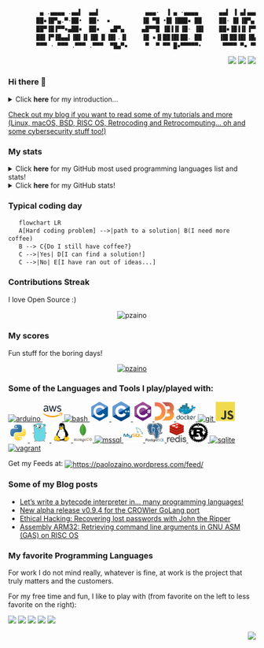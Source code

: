 
```bash
         ▄ .▄▄▄▄ .▄▄▌  ▄▄▌             ▄▄▄·  ▐ ▄ ·▄▄▄▄      ▄▄▌ ▐ ▄▌▄▄▄ .▄▄▌   ▄▄·       • ▌ ▄ ·. ▄▄▄ .▄▄ 
        ██▪▐█▀▄.▀·██•  ██•  ▪         ▐█ ▀█ •█▌▐███▪ ██     ██· █▌▐█▀▄.▀·██•  ▐█ ▌▪▪     ·██ ▐███▪▀▄.▀·██▌
        ██▀▐█▐▀▀▪▄██▪  ██▪   ▄█▀▄     ▄█▀▀█ ▐█▐▐▌▐█· ▐█▌    ██▪▐█▐▐▌▐▀▀▪▄██▪  ██ ▄▄ ▄█▀▄ ▐█ ▌▐▌▐█·▐▀▀▪▄▐█·
        ██▌▐▀▐█▄▄▌▐█▌▐▌▐█▌▐▌▐█▌.▐▌    ▐█ ▪▐▌██▐█▌██. ██     ▐█▌██▐█▌▐█▄▄▌▐█▌▐▌▐███▌▐█▌.▐▌██ ██▌▐█▌▐█▄▄▌.▀ 
        ▀▀▀ · ▀▀▀ .▀▀▀ .▀▀▀  ▀█▄▀▪     ▀  ▀ ▀▀ █▪▀▀▀▀▀•      ▀▀▀▀ ▀▪ ▀▀▀ .▀▀▀ ·▀▀▀  ▀█▄▀▪▀▀  █▪▀▀▀ ▀▀▀  ▀ 
```

<p align="right">
    <a href="https://www.linkedin.com/in/paolofabiozaino/"><img src="https://img.shields.io/badge/LinkedIn-0077B5?style=for-the-badge&logo=linkedin&logoColor=white" /></a>
    <a href="https://twitter.com/PaoloFabioZaino"><img src="https://img.shields.io/badge/Twitter-1DA1F2?style=for-the-badge&logo=twitter&logoColor=white" /></a>
    <a href="https://www.instagram.com/paolofabiozaino/"><img src="https://img.shields.io/badge/Instagram-E4405F?style=for-the-badge&logo=instagram&logoColor=white" /></a>
<!--
[![FaceBook Badge](https://img.shields.io/badge/Facebook-1877F2?style=for-the-badge&logo=facebook&logoColor=white)](https://www.facebook.com/Paolo-Fabio-Zaino-104703188259807)
-->
<!--
[![YouTube Channel Views](https://img.shields.io/youtube/channel/views/UCOaGksYHwlmVPKghnWN-duw?style=social)](https://youtube.com/channel/UCOaGksYHwlmVPKghnWN-duw)
-->
</p>

### Hi there 👋

<details>
    <summary>Click <b>here</b> for my introduction...</summary>
    <p>&nbsp;</p>
    <p>
         &nbsp;&nbsp;- 📜 If you want to know who am I and what I do, check <a href="https://paolozaino.wordpress.com/about/">here</a>.<br />
         &nbsp;&nbsp;- 🔭 I’m currently working on a lot of stuff! From Kernel development on Linux and on different Architectures, to write tech blogs, to enjoy coding random stuff, improve my personal automation and more.<br />
         &nbsp;&nbsp;- 🌱 I’m currently learning Machine Learning (yup funny choice of words, I know!) to apply it to Cyber Security and a bunch of other stuff<br />
         &nbsp;&nbsp;- 👯 I’m looking to collaborate on whatever, as long as it has a "C" involved (C, C++, C#), maybe an "A" (ASM) or an "R" (Rust). You'll find me mostly on the <a href="https://github.com/RISC-OS-Community"><b>RISC OS Community</b></a> or on my <a href="https://github.com/ZFPSystems"><b>ZFP Systems</b></a> organizations.<br />
         &nbsp;&nbsp;- 🤔 I’m looking for help with finishing my many many projects!<br />
         &nbsp;&nbsp;- 💬 Ask me about Assembly, c'mon I know you want to know more about it!<br />
         &nbsp;&nbsp;- 📫 How to reach me: <a href="https://paolozaino.wordpress.com/contact/"><b>Contact Me</b></a>.<br />
         &nbsp;&nbsp;- 😄 Pronouns: he/him<br />
         &nbsp;&nbsp;- ⚡ Fun fact: Apparently, the first computer virus was created in 1986, the same year I started coding. Now, before you jump to conclusions, I wasn't involved at all, I swear! 😄<br />
  </p>
</details>

[Check out my blog if you want to read some of my tutorials and more (Linux, macOS, BSD, RISC OS, Retrocoding and Retrocomputing... oh and some cybersecurity stuff too!)](https://paolozaino.wordpress.com/)

### My stats

<details>
    <summary>Click <b>here</b> for my GitHub most used programming languages list and stats!</summary>
    <p align="center">
        <img align="center" src="https://github-readme-stats.vercel.app/api/top-langs/?username=pzaino&layout=compact" />
        <br>
    </p>
</details>

<details>
    <summary>Click <b>here</b> for my GitHub stats!</summary>
    <p align="center">
         <img align="center" src="https://github-readme-stats.vercel.app/api?username=pzaino&bg_color=071A2C&icon_color=4194FD&show_icons=true&count_private=true&theme=tokyonight&line_height=27&text_color=FFFFFF&PAT_1" alt="PZaino's github stats"/>
        <br>
    </p>
</details>

### Typical coding day

```mermaid
   flowchart LR
   A[Hard coding problem] -->|path to a solution| B(I need more coffee)
   B --> C{Do I still have coffee?}
   C -->|Yes| D[I can find a solution!]
   C -->|No| E[I have ran out of ideas...]
```

### Contributions Streak

I love Open Source :)

<p align="center"><img align="center" src="https://github-readme-streak-stats.herokuapp.com/?user=pzaino&" alt="pzaino" /></p>

### My scores

Fun stuff for the boring days!

<p align="center"> <a href="https://github.com/ryo-ma/github-profile-trophy"><img src="https://github-profile-trophy.vercel.app/?username=pzaino" alt="pzaino" /></a></p>

<h3 align="left">Some of the Languages and Tools I play/played with:</h3>
<p align="left">
         <a href="https://www.arduino.cc/" target="_blank" rel="noreferrer"> <img src="https://cdn.worldvectorlogo.com/logos/arduino-1.svg" alt="arduino" width="40" height="40"/> </a> 
         <a href="https://aws.amazon.com" target="_blank" rel="noreferrer"> <img src="https://raw.githubusercontent.com/devicons/devicon/master/icons/amazonwebservices/amazonwebservices-original-wordmark.svg" alt="aws" width="40" height="40"/> </a>
         <a href="https://www.gnu.org/software/bash/" target="_blank" rel="noreferrer"> <img src="https://www.vectorlogo.zone/logos/gnu_bash/gnu_bash-icon.svg" alt="bash" width="40" height="40"/> </a>
         <a href="https://www.cprogramming.com/" target="_blank" rel="noreferrer"> <img src="https://raw.githubusercontent.com/devicons/devicon/master/icons/c/c-original.svg" alt="c" width="40" height="40"/> </a> 
         <a href="https://www.w3schools.com/cpp/" target="_blank" rel="noreferrer"> <img src="https://raw.githubusercontent.com/devicons/devicon/master/icons/cplusplus/cplusplus-original.svg" alt="cplusplus" width="40" height="40"/> </a> 
         <a href="https://www.w3schools.com/cs/" target="_blank" rel="noreferrer"> <img src="https://raw.githubusercontent.com/devicons/devicon/master/icons/csharp/csharp-original.svg" alt="csharp" width="40" height="40"/> </a> 
         <a href="https://d3js.org/" target="_blank" rel="noreferrer"> <img src="https://raw.githubusercontent.com/devicons/devicon/master/icons/d3js/d3js-original.svg" alt="d3js" width="40" height="40"/> </a>
         <a href="https://www.docker.com/" target="_blank" rel="noreferrer"> <img src="https://raw.githubusercontent.com/devicons/devicon/master/icons/docker/docker-original-wordmark.svg" alt="docker" width="40" height="40"/> </a> 
         <a href="https://git-scm.com/" target="_blank" rel="noreferrer"> <img src="https://www.vectorlogo.zone/logos/git-scm/git-scm-icon.svg" alt="git" width="40" height="40"/> </a>
         <a href="https://developer.mozilla.org/en-US/docs/Web/JavaScript" target="_blank" rel="noreferrer"> <img src="https://raw.githubusercontent.com/devicons/devicon/master/icons/javascript/javascript-original.svg" alt="javascript" width="40" height="40"/> </a>
         <a href="https://www.python.org" target="_blank" rel="noreferrer"> <img src="https://raw.githubusercontent.com/devicons/devicon/master/icons/python/python-original.svg" alt="python" width="40" height="40"/> </a>
         <a href="https://golang.org" target="_blank" rel="noreferrer"> <img src="https://raw.githubusercontent.com/devicons/devicon/master/icons/go/go-original.svg" alt="go" width="40" height="40"/> </a> 
         <a href="https://www.linux.org/" target="_blank" rel="noreferrer"> <img src="https://raw.githubusercontent.com/devicons/devicon/master/icons/linux/linux-original.svg" alt="linux" width="40" height="40"/> </a> 
         <a href="https://www.mongodb.com/" target="_blank" rel="noreferrer"> <img src="https://raw.githubusercontent.com/devicons/devicon/master/icons/mongodb/mongodb-original-wordmark.svg" alt="mongodb" width="40" height="40"/> </a> 
         <a href="https://www.microsoft.com/en-us/sql-server" target="_blank" rel="noreferrer"> <img src="https://www.svgrepo.com/show/303229/microsoft-sql-server-logo.svg" alt="mssql" width="40" height="40"/> </a>
         <a href="https://www.mysql.com/" target="_blank" rel="noreferrer"> <img src="https://raw.githubusercontent.com/devicons/devicon/master/icons/mysql/mysql-original-wordmark.svg" alt="mysql" width="40" height="40"/> </a> 
         <a href="https://www.postgresql.org" target="_blank" rel="noreferrer"> <img src="https://raw.githubusercontent.com/devicons/devicon/master/icons/postgresql/postgresql-original-wordmark.svg" alt="postgresql" width="40" height="40"/> </a>
         <a href="https://redis.io" target="_blank" rel="noreferrer"> <img src="https://raw.githubusercontent.com/devicons/devicon/master/icons/redis/redis-original-wordmark.svg" alt="redis" width="40" height="40"/> </a> 
         <a href="https://www.rust-lang.org" target="_blank" rel="noreferrer"> <img src="https://raw.githubusercontent.com/devicons/devicon/master/icons/rust/rust-plain.svg" alt="rust" width="40" height="40"/> </a> 
         <a href="https://www.sqlite.org/" target="_blank" rel="noreferrer"> <img src="https://www.vectorlogo.zone/logos/sqlite/sqlite-icon.svg" alt="sqlite" width="40" height="40"/> </a>
         <a href="https://www.vagrantup.com/" target="_blank" rel="noreferrer"> <img src="https://www.vectorlogo.zone/logos/vagrantup/vagrantup-icon.svg" alt="vagrant" width="40" height="40"/> </a> 
</p>

<!--
<p><img align="left" src="https://github-readme-stats.vercel.app/api/top-langs?username=pzaino&show_icons=true&locale=en&layout=compact" alt="pzaino" /></p>

<p>&nbsp;<img align="center" src="https://github-readme-stats.vercel.app/api?username=pzaino&show_icons=true&locale=en" alt="pzaino" /></p>
//-->

Get my Feeds at:&nbsp;<a href="https://paolozaino.wordpress.com/feed/" target="blank"><img align="center" src="https://raw.githubusercontent.com/rahuldkjain/github-profile-readme-generator/master/src/images/icons/Social/rss.svg" alt="https://paolozaino.wordpress.com/feed/" height="30" width="40" /></a>

### Some of my Blog posts
<!-- BLOG-POST-LIST:START -->
- [Let’s write a bytecode interpreter in… many programming languages!](https://paolozaino.wordpress.com/2024/07/11/lets-write-a-bytecode-interpreter-in-many-programming-languages/)
- [New alpha release v0.9.4 for the CROWler GoLang port](https://paolozaino.wordpress.com/2024/06/27/new-alpha-release-v0-9-4-for-the-crowler-golang-port/)
- [Ethical Hacking: Recovering lost passwords with John the Ripper](https://paolozaino.wordpress.com/2023/11/03/ethical-hacking-recovering-lost-passwords-with-john-the-ripper/)
- [Assembly ARM32: Retrieving command line arguments in GNU ASM &lpar;GAS&rpar; on RISC OS](https://paolozaino.wordpress.com/2023/08/10/assembly-arm32-retrieving-command-line-arguments-in-gnu-asm-gas-on-risc-os/)
<!-- BLOG-POST-LIST:END -->

### My favorite Programming Languages

For work I do not mind really, whatever is fine, at work is the project that truly matters and the customers.

For my free time and fun, I like to play with (from favorite on the left to less favorite on the right):

<p align="left">
    <img src="https://img.shields.io/badge/C-00599C?style=for-the-badge&logo=c&logoColor=white">
    <img src="https://img.shields.io/badge/Rust-black?style=for-the-badge&logo=rust&logoColor=#E57324">
    <img src="https://img.shields.io/badge/C%2B%2B-00599C?style=for-the-badge&logo=c%2B%2B&logoColor=white">
    <img src="https://img.shields.io/badge/C%23-239120?style=for-the-badge&logo=c-sharp&logoColor=white">
    <img src="https://img.shields.io/badge/Go-00ADD8?style=for-the-badge&logo=go&logoColor=white">
    <p align="right">
        <a href="https://github.com/pzaino"><img src="https://visitor-badge.glitch.me/badge?page_id=pzaino.pzaino" /></a>
    </p>
    <!--
    <p align="right"> 
        <a href="https://github.com/pzaino"><img src="https://komarev.com/ghpvc/?username=pzaino&label=Profile%20views&color=0e75b6&style=flat" alt="pzaino" /></a> 
    </p>
    //-->
</p>
